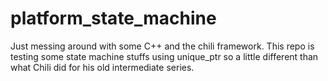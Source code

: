 # platform_state_machine

Just messing around with some C++ and the chili framework.  This repo is testing some state machine stuffs using unique_ptr so a little different than what Chili did for his old intermediate series.
